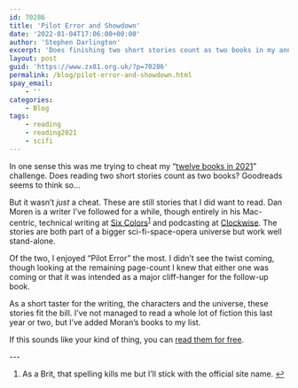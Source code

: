```yaml
---
id: 70286
title: 'Pilot Error and Showdown'
date: '2022-01-04T17:06:00+00:00'
author: 'Stephen Darlington'
excerpt: 'Does finishing two short stories count as two books in my annual reading challenge?'
layout: post
guid: 'https://www.zx81.org.uk/?p=70286'
permalink: /blog/pilot-error-and-showdown.html
spay_email:
    - ''
categories:
    - Blog
tags:
    - reading
    - reading2021
    - scifi
---
```


In one sense this was me trying to cheat my “[twelve books in 2021](https://www.zx81.org.uk/tag/reading2021)” challenge. Does reading two short stories count as two books? Goodreads seems to think so…

But it wasn’t *just* a cheat. These are still stories that I did want to read. Dan Moren is a writer I’ve followed for a while, though entirely in his Mac-centric, technical writing at [Six Colors](https://sixcolors.com)<sup>[1](#fn1-300 "see footnote")</sup> and podcasting at [Clockwise](https://www.relay.fm/clockwise). The stories are both part of a bigger sci-fi-space-opera universe but work well stand-alone.

Of the two, I enjoyed “Pilot Error” the most. I didn’t see the twist coming, though looking at the remaining page-count I knew that either one was coming or that it was intended as a major cliff-hanger for the follow-up book.

As a short taster for the writing, the characters and the universe, these stories fit the bill. I’ve not managed to read a whole lot of fiction this last year or two, but I’ve added Moran’s books to my list.

If this sounds like your kind of thing, you can [read them for free](https://dmoren.com/writing/short-stories/).

<div class="footnotes">---

1. As a Brit, that spelling kills me but I’ll stick with the official site name. [↩︎](#fnr1-300 "return to article")

</div>